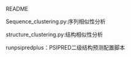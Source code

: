 README

Sequence_clustering.py:序列相似性分析

structure_clustering.py:结构相似性分析

runpsipredplus：PSIPRED二级结构预测配置脚本
